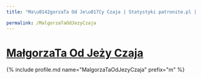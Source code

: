 ```yaml
---
title: "Ma\u0142gorzaTa Od Je\u017Cy Czaja | Statystyki patronite.pl | Patromierz"

permalink: /MalgorzaTaOdJezyCzaja
---
```


# [MałgorzaTa Od Jeży Czaja](https://patronite.pl/MalgorzaTaOdJezyCzaja)

{% include profile.md name="MalgorzaTaOdJezyCzaja" prefix="m" %}

